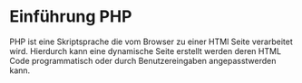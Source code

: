 # Einführung PHP

PHP ist eine Skriptsprache die vom Browser zu einer HTMl Seite verarbeitet wird. Hierdurch kann eine dynamische Seite erstellt werden deren HTML Code programmatisch oder durch Benutzereingaben angepasstwerden kann.
